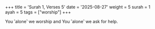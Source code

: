 +++
title = 'Surah 1, Verses 5'
date = '2025-08-27'
weight = 5
surah = 1
ayah = 5
tags = ["worship"]
+++

You ˹alone˺ we worship and You ˹alone˺ we ask for help.